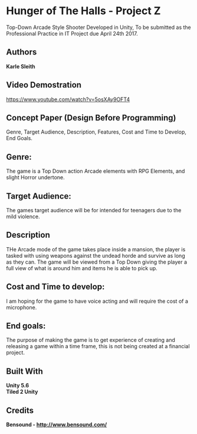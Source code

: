 # Hunger of The Halls - Project Z
Top-Down Arcade Style Shooter Developed in Unity, To be submitted as the Professional Practice in IT Project due April 24th 2017.

## Authors 
**Karle Sleith**

## Video Demostration
https://www.youtube.com/watch?v=5osXAy9OFT4 

## Concept Paper (Design Before Programming)
Genre, Target Audience, Description, Features, Cost and Time to Develop, End Goals.

## Genre:
The game is a  Top Down action Arcade elements with RPG Elements, and slight Horror undertone.

## Target Audience:
The games target audience will be for intended for teenagers due to the mild violence.

## Description
THe Arcade mode of the game takes place inside a mansion, the player is tasked with using weapons against the undead horde and survive as long as they can. The game will be viewed from a Top Down giving the player a full view of what is around him and items he is able to pick up.

## Cost and Time to develop:
I am hoping for the game to have voice acting and will require the cost of a microphone.

## End goals:
The purpose of making the game is to get experience of creating and releasing a game within a time frame, this is not being created at a financial project.

## Built With
**Unity 5.6** <br/>
**Tiled 2 Unity**

## Credits
**Bensound - http://www.bensound.com/**
 

